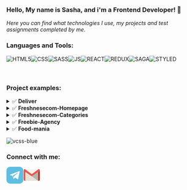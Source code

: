 ### Hello, My name is Sasha, and i'm a Frontend Developer! 👋
*Here you can find what technologies I use, my projects and test assignments completed by me.*

### Languages and Tools:

<div>
<img align="left" alt="HTML5"   src="https://raw.githubusercontent.com/verst-ant/verst-ant/master/icons/html5.png" />
<img align="left" alt="CSS" src="https://raw.githubusercontent.com/verst-ant/verst-ant/master/icons/css.png" />
<img align="left" alt="SASS"   src="https://raw.githubusercontent.com/verst-ant/verst-ant/master/icons/sass.png" />
<img align="left" alt="JS"   src="https://raw.githubusercontent.com/verst-ant/verst-ant/master/icons/js.png" />
<img align="left" alt="REACT"   src="https://raw.githubusercontent.com/verst-ant/verst-ant/master/icons/react.png" />
<img align="left" alt="REDUX"   src="https://raw.githubusercontent.com/verst-ant/verst-ant/master/icons/redux.png" />
<img align="left" alt="SAGA"   src="https://raw.githubusercontent.com/verst-ant/verst-ant/master/icons/saga.png" />
<img align="left" alt="STYLED"   src="https://raw.githubusercontent.com/verst-ant/verst-ant/master/icons/styled.png" />
</div>
  <br/>
  <br/>
    <br/>

### Project examples:

<details>
  <summary>✅ <b>Deliver</b> </summary>
  <br/>
  <a href="https://github.com/ssasmi/Deliver">📘<b>  Repository Link </b></a>
  <br/>
  <a href="https://ssasmi.github.io/Deliver">📙 <b> Github pages </b></a>
  <br/>
  <a href="https://www.figma.com/file/3oYFaAlH39uzv7eFRaFpnZ/Deliver-Saas-landing-page-Community?node-id=13%3A357">📃 <b>Figma design layout </b></a>
  <br/>
  <br/>
  Working moments:
    <br/>
    - Columns, list, tabs, spollers 
    <br/>
    - Slider (Swiper), gallery
    <br/>
    - Form Contacts
  <br/>

</details>
<details>
  <summary>✅ <b>Freshnesecom-Homepage</b> </summary>
  <br/>
  <a href="https://github.com/ssasmi/Freshnesecom-Homepage">📘<b>  Repository Link </b></a>
  <br/>
  <a href="https://ssasmi.github.io/Freshnesecom-Homepage/">📙 <b> Github pages </b></a>
  <br/>
  <a href="https://www.figma.com/file/1PGSbfvK9aqGqMlN1utBRD/Figma---eCommerce-template?node-id=2%3A1713">📃 <b>Figma design layout </b></a>
  <br/>
  <br/>
  Working moments:
    <br/>
    - Modal busket
    <br/>
    - Slider (Swiper)
    <br/>
    - Product card
    <br/>
    - JS (menu, busket, select, btns, tags)
  <br/>

</details>
<details>
  <summary>✅ <b>Freshnesecom-Categories</b> </summary>
  <br/>
  <a href="https://github.com/ssasmi/Freshnesecom-Categories">📘<b>  Repository Link </b></a>
  <br/>
  <a href="https://ssasmi.github.io/Freshnesecom-Categories/">📙 <b> Github pages </b></a>
  <br/>
  <a href="https://www.figma.com/file/1PGSbfvK9aqGqMlN1utBRD/Figma---eCommerce-template?node-id=2%3A1713">📃 <b>Figma design layout </b></a>
  <br/>
  <br/>
  Working moments:
    <br/>
    - Modal busket
    <br/>
    - Filter products
    <br/>
    - View product card (Grid/List)
    <br/>
    - JS (tag, filter btn, view cards(grid vs list), resize view cards)
  <br/>

</details>
<details>
  <summary>✅ <b>Freebie-Agency </b> </summary>
  <br/>
  <a href="https://github.com/ssasmi/Agency">📘<b>  Repository Link </b></a>
  <br/>
  <a href="https://ssasmi.github.io/Agency/">📙 <b> Github pages </b></a>
  <br/>
  <a href="https://www.figma.com/file/fn7TA4MCrTj7Ad2dAPja7Q/Freebie-Agency?node-id=0%3A1">📃 <b>Figma design layout </b></a>
  <br/>
  <br/>
    Working moments:
    <br/>
    - 3 sliders (Swiper)
    <br/>
    - Adaptive Grid (5/11)
    <br/>
    - JS (image gallery with filter)
  <br/>

</details>
<details>
  <summary>✅ <b>Food-mania </b> </summary>
  <br/>
  <a href="https://github.com/ssasmi/Food-mania">📘<b>  Repository Link </b></a>
  <br/>
  <a href="https://ssasmi.github.io/Food-mania/">📙 <b> Github pages </b></a>
  <br/>

</details>

![vcss-blue](https://user-images.githubusercontent.com/4318849/135182427-577ea4a8-cf10-4557-976d-0c2b786a7747.gif)
<br/>

### Connect with me:


[<img align="left" alt="ssasmi | Telegramm" src="https://raw.githubusercontent.com/ssasmi/ssasmi/master/icons/tele.png" />][telegram]
[<img alt="ssasmi | Gmail" src="https://raw.githubusercontent.com/ssasmi/ssasmi/master/icons/gmail.png" />][mail]


[telegram]: https://t.me/verstantJob
[mail]: mailto:verstantJob@gmail.com

